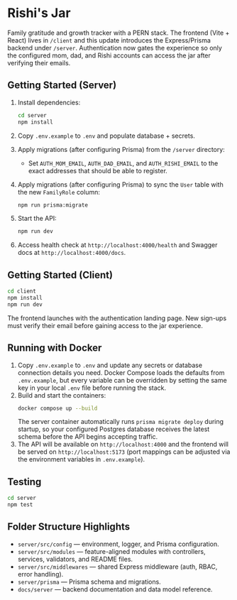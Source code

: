 # Rishi's Jar

Family gratitude and growth tracker with a PERN stack. The frontend (Vite + React) lives in `/client` and this update introduces the Express/Prisma backend under `/server`. Authentication now gates the experience so only the configured mom, dad, and Rishi accounts can access the jar after verifying their emails.

## Getting Started (Server)
1. Install dependencies:
   ```bash
   cd server
   npm install
   ```
2. Copy `.env.example` to `.env` and populate database + secrets.

3. Apply migrations (after configuring Prisma) from the `/server` directory:
   - Set `AUTH_MOM_EMAIL`, `AUTH_DAD_EMAIL`, and `AUTH_RISHI_EMAIL` to the exact addresses that should be able to register.
3. Apply migrations (after configuring Prisma) to sync the `User` table with the new `FamilyRole` column:
   ```bash
   npm run prisma:migrate
   ```
4. Start the API:
   ```bash
   npm run dev
   ```
5. Access health check at `http://localhost:4000/health` and Swagger docs at `http://localhost:4000/docs`.

## Getting Started (Client)
```bash
cd client
npm install
npm run dev
```

The frontend launches with the authentication landing page. New sign-ups must verify their email before gaining access to the jar experience.

## Running with Docker
1. Copy `.env.example` to `.env` and update any secrets or database connection details you need. Docker Compose loads the defaults from `.env.example`, but every variable can be overridden by setting the same key in your local `.env` file before running the stack.
2. Build and start the containers:
   ```bash
   docker compose up --build
   ```
   The server container automatically runs `prisma migrate deploy` during startup, so your configured Postgres database receives the latest schema before the API begins accepting traffic.
3. The API will be available on `http://localhost:4000` and the frontend will be served on `http://localhost:5173` (port mappings can be adjusted via the environment variables in `.env.example`).

## Testing
```bash
cd server
npm test
```

## Folder Structure Highlights
- `server/src/config` — environment, logger, and Prisma configuration.
- `server/src/modules` — feature-aligned modules with controllers, services, validators, and README files.
- `server/src/middlewares` — shared Express middleware (auth, RBAC, error handling).
- `server/prisma` — Prisma schema and migrations.
- `docs/server` — backend documentation and data model reference.
